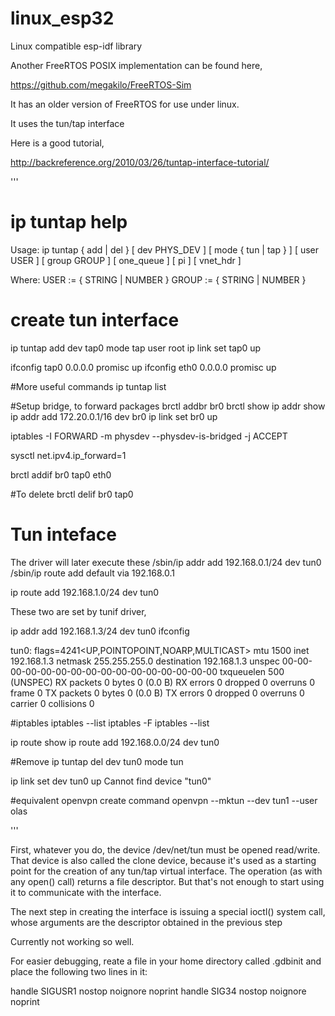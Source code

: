 # linux_esp32
Linux compatible esp-idf library

Another FreeRTOS POSIX implementation can be found here,

https://github.com/megakilo/FreeRTOS-Sim

It has an older version of FreeRTOS for use under linux.

It uses the tun/tap interface 

Here is a good tutorial,

http://backreference.org/2010/03/26/tuntap-interface-tutorial/

'''
# ip tuntap help
Usage: ip tuntap { add | del } [ dev PHYS_DEV ] 
          [ mode { tun | tap } ] [ user USER ] [ group GROUP ]
          [ one_queue ] [ pi ] [ vnet_hdr ]

Where: USER  := { STRING | NUMBER }
       GROUP := { STRING | NUMBER }

# create tun interface
ip tuntap add dev tap0 mode tap user root
ip link set tap0 up

ifconfig tap0 0.0.0.0 promisc up
ifconfig eth0 0.0.0.0 promisc up

#More useful commands
ip tuntap list

#Setup bridge, to forward packages
brctl addbr br0
brctl show
ip addr show
ip addr add 172.20.0.1/16 dev br0
ip link set br0 up

iptables -I FORWARD -m physdev --physdev-is-bridged -j ACCEPT

sysctl net.ipv4.ip_forward=1

brctl addif br0 tap0 eth0

#To delete
brctl delif br0 tap0



# Tun inteface

The driver will later execute these
/sbin/ip addr add 192.168.0.1/24 dev tun0
/sbin/ip route add default via 192.168.0.1

ip route add 192.168.1.0/24 dev tun0

These two are set by tunif driver,

ip addr add 192.168.1.3/24 dev tun0
ifconfig 

tun0: flags=4241<UP,POINTOPOINT,NOARP,MULTICAST>  mtu 1500
        inet 192.168.1.3  netmask 255.255.255.0  destination 192.168.1.3
        unspec 00-00-00-00-00-00-00-00-00-00-00-00-00-00-00-00  txqueuelen 500  (UNSPEC)
        RX packets 0  bytes 0 (0.0 B)
        RX errors 0  dropped 0  overruns 0  frame 0
        TX packets 0  bytes 0 (0.0 B)
        TX errors 0  dropped 0 overruns 0  carrier 0  collisions 0

#iptables
iptables --list
iptables -F
iptables --list

ip route show
ip route add 192.168.0.0/24 dev tun0

#Remove
ip tuntap del dev tun0 mode tun

ip link set dev tun0 up
Cannot find device "tun0"


#equivalent openvpn create command
 openvpn --mktun --dev tun1 --user olas

'''

First, whatever you do, the device /dev/net/tun must be opened read/write. That device is also called the clone device, because it's used as a starting point for the creation of any tun/tap virtual interface. The operation (as with any open() call) returns a file descriptor. But that's not enough to start using it to communicate with the interface.

The next step in creating the interface is issuing a special ioctl() system call, whose arguments are the descriptor obtained in the previous step

Currently not working so well.

For easier debugging, reate a file in your home directory called .gdbinit and place the following two lines in it:

handle SIGUSR1 nostop noignore noprint
handle SIG34 nostop noignore noprint


